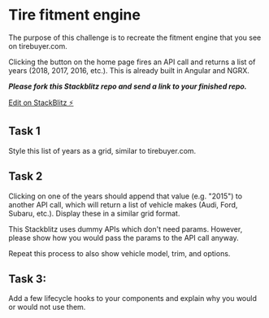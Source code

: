 # Tire fitment engine

The purpose of this challenge is to recreate the fitment engine that you see on tirebuyer.com.

Clicking the button on the home page fires an API call and returns a list of years (2018, 2017, 2016, etc.). This is already built in Angular and NGRX.

 _**Please fork this Stackblitz repo and send a link to your finished repo.**_

 [Edit on StackBlitz ⚡️](https://stackblitz.com/edit/angular-fitment)

## Task 1

Style this list of years as a grid, similar to tirebuyer.com.

## Task 2

Clicking on one of the years should append that value (e.g. "2015") to another API call, which will return a list of vehicle makes (Audi, Ford, Subaru, etc.). Display these in a similar grid format. 

This Stackblitz uses dummy APIs which don't need params. However, please show how you would pass the params to the API call anyway.

Repeat this process to also show vehicle model, trim, and options.


## Task 3:

Add a few lifecycle hooks to your components and explain why you would or would not use them.
